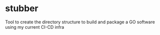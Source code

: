 # stubber

Tool to create the directory structure to build and package a GO software using my current CI-CD infra